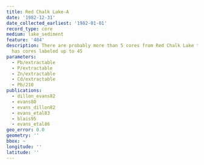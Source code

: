 ```yaml
---
title: Red Chalk Lake-A
date: '1982-12-31'
date_collected_earliest: '1982-01-01'
record_type: core
medium: lake_sediment
feature: '484'
description: There are probably more than 5 cores from Red Chalk Lake that were taken...@evans80
  has cores labeled up to 45
parameters:
  - Pb/extractable
  - P/extractable
  - Zn/extractable
  - Cd/extractable
  - Pb/210
publications:
  - dillon_evans82
  - evans80
  - evans_dillon82
  - evans_etal83
  - blais95
  - evans_etal86
geo_error: 0.0
geometry: ''
bbox: ~
longitude: ''
latitude: ''
---
```


